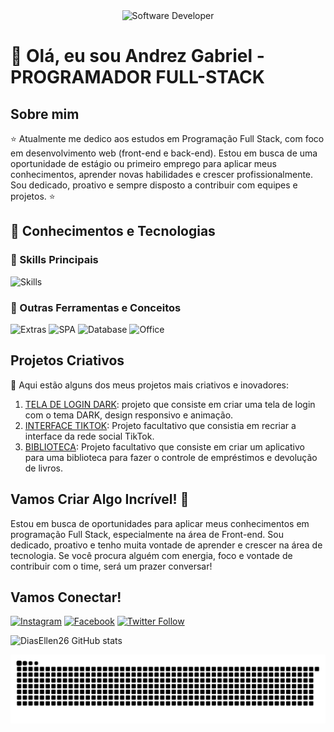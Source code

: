 <div align="center">
  <img src="https://www.alura.com.br/artigos/assets/o-que-e-front-end-e-back-end/o-que-e-front-end-back-end.jpg" alt="Software Developer">
</div>

# 🚀 Olá, eu sou Andrez Gabriel - PROGRAMADOR FULL-STACK

## Sobre mim

⭐ Atualmente me dedico aos estudos em Programação Full Stack, com foco em desenvolvimento web (front-end e back-end). Estou em busca de uma oportunidade de estágio ou primeiro emprego para aplicar meus conhecimentos, aprender novas habilidades e crescer profissionalmente. Sou dedicado, proativo e sempre disposto a contribuir com equipes e projetos. ⭐

## 🧠 Conhecimentos e Tecnologias

### 🚀 Skills Principais

![Skills](https://skillicons.dev/icons?i=html,css,javascript,react,bootstrap,nodejs,python,mysql,git,github,vscode,trello)

### 🧩 Outras Ferramentas e Conceitos

![Extras](https://img.shields.io/badge/Scrum-Agile_Framework-green?style=flat)
![SPA](https://img.shields.io/badge/SPA-Single_Page_App-blue?style=flat)
![Database](https://img.shields.io/badge/Banco_de_Dados-Relacional-blue?style=flat)
![Office](https://img.shields.io/badge/Microsoft_Office-EA3C00?style=flat&logo=microsoftoffice&logoColor=white)


## Projetos Criativos

🎨 Aqui estão alguns dos meus projetos mais criativos e inovadores:

1. [TELA DE LOGIN DARK](https://github.com/andrezgabriel/tela-login-dark): projeto que consiste em criar uma tela de login com o tema DARK, design responsivo e animação.
2. [INTERFACE TIKTOK](https://github.com/andrezgabriel/tiktok_ADS): Projeto facultativo que consistia em recriar a interface da rede social TikTok.
3. [BIBLIOTECA](https://github.com/andrezgabriel/atividade_react): Projeto facultativo que consiste em criar um aplicativo para uma biblioteca para fazer o controle de empréstimos e devolução de livros.

## Vamos Criar Algo Incrível! 💫

 Estou em busca de oportunidades para aplicar meus conhecimentos em programação Full Stack, especialmente na área de Front-end. Sou dedicado, proativo e tenho muita vontade de aprender e crescer na área de tecnologia. Se você procura alguém com energia, foco e vontade de contribuir com o time, será um prazer conversar! 

## Vamos Conectar!

[![Instagram](https://img.shields.io/badge/-{Nome}-purple?style=flat-square&logo=Instagram&logoColor=white&link={Link})]({Link})
[![Facebook](https://img.shields.io/badge/-{Nome}-blue?style=flat-square&logo=Facebook&logoColor=white&link={Link})]({Link})
[![Twitter Follow](https://img.shields.io/twitter/follow/SeuUsuario?style=social)]({Link})

![DiasEllen26 GitHub stats](https://github-readme-stats.vercel.app/api?username=DiasEllen26\&rank_icon=percentile)



![Snake animation](https://github.com/andrezgabriel/andrezgabriel/blob/output/github-contribution-grid-snake.svg)
